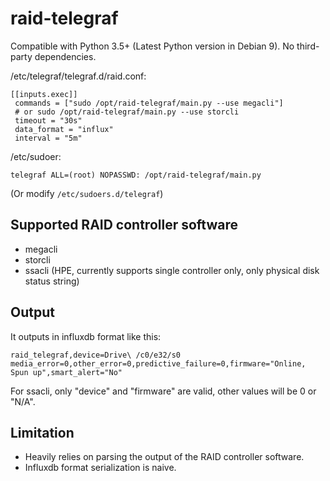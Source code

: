 # raid-telegraf

Compatible with Python 3.5+ (Latest Python version in Debian 9). No third-party dependencies.

/etc/telegraf/telegraf.d/raid.conf:

```
[[inputs.exec]]
 commands = ["sudo /opt/raid-telegraf/main.py --use megacli"]
 # or sudo /opt/raid-telegraf/main.py --use storcli
 timeout = "30s"
 data_format = "influx"
 interval = "5m"
```

/etc/sudoer:

```
telegraf ALL=(root) NOPASSWD: /opt/raid-telegraf/main.py
```

(Or modify `/etc/sudoers.d/telegraf`)

## Supported RAID controller software

- megacli
- storcli
- ssacli (HPE, currently supports single controller only, only physical disk status string)

## Output

It outputs in influxdb format like this:

```influxdb
raid_telegraf,device=Drive\ /c0/e32/s0 media_error=0,other_error=0,predictive_failure=0,firmware="Online, Spun up",smart_alert="No"
```

For ssacli, only "device" and "firmware" are valid, other values will be 0 or "N/A".

## Limitation

- Heavily relies on parsing the output of the RAID controller software.
- Influxdb format serialization is naive.
